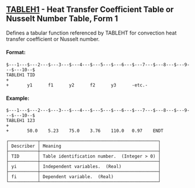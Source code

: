 ## [TABLEH1](https://nexus.hexagon.com/documentationcenter/bundle/MSC_Nastran_2022.4/page/Nastran_Combined_Book/qrg/bulktuv/TOC.TABLEH1.xhtml) - Heat Transfer Coefficient Table or Nusselt Number Table, Form 1

Defines a tabular function referenced by TABLEHT for convection heat transfer coefficient or Nusselt number.

#### Format:

```nastran
$---1---$---2---$---3---$---4---$---5---$---6---$---7---$---8---$---9---$---10--$
TABLEH1 TID                                                             +       
+       y1      f1      y2      f2      y3      -etc.-                          
```

#### Example:

```nastran
$---1---$---2---$---3---$---4---$---5---$---6---$---7---$---8---$---9---$---10--$
TABLEH1 123                                                             +       
+       50.0    5.23    75.0    3.76    110.0   0.97    ENDT                    
```

```text
┌───────────┬─────────────────────────────────────────────┐
│ Describer │ Meaning                                     │
├───────────┼─────────────────────────────────────────────┤
│ TID       │ Table identification number.  (Integer > 0) │
├───────────┼─────────────────────────────────────────────┤
│ yi        │ Independent variables.  (Real)              │
├───────────┼─────────────────────────────────────────────┤
│ fi        │ Dependent variable.  (Real)                 │
└───────────┴─────────────────────────────────────────────┘
```
